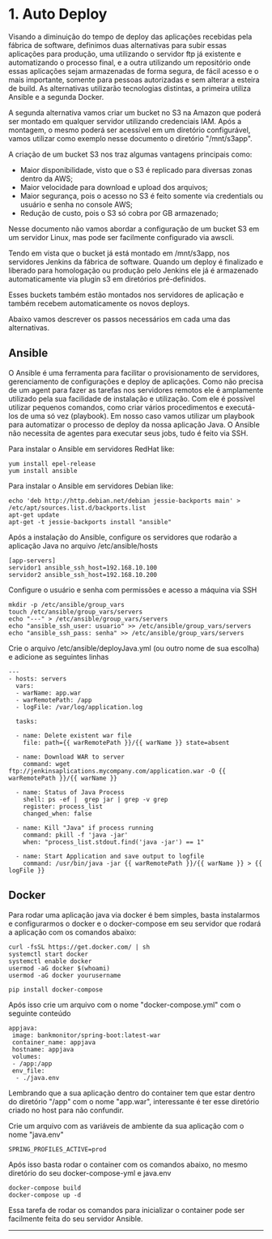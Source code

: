 # 1. Auto Deploy

Visando a diminuição do tempo de deploy das aplicações recebidas pela fábrica de software, definimos duas alternativas para subir essas aplicações para produção, uma utilizando o servidor ftp já existente
e automatizando o processo final, e a outra utilizando um repositório onde essas aplicações sejam armazenadas de forma segura, de fácil acesso e o mais importante, somente para pessoas autorizadas e sem alterar a 
esteira de build. As alternativas utilizarão tecnologias distintas, a primeira utiliza Ansible e a segunda Docker.

A segunda alternativa vamos criar um bucket no S3 na Amazon que poderá ser montado em qualquer servidor utilizando credenciais IAM. Após a montagem, o mesmo poderá ser acessível
em um diretório configurável, vamos utilizar como exemplo nesse documento o diretório "/mnt/s3app".

A criação de um bucket S3 nos traz algumas vantagens principais como:

* Maior disponibilidade, visto que o S3 é replicado para diversas zonas dentro da AWS;
* Maior velocidade para download e upload dos arquivos;
* Maior segurança, pois o acesso no S3 é feito somente via credentials ou usuário e senha no console AWS;
* Redução de custo, pois o S3 só cobra por GB armazenado;

Nesse documento não vamos abordar a configuração de um bucket S3 em um servidor Linux, mas pode ser facilmente configurado via awscli.

Tendo em vista que o bucket já está montado em /mnt/s3app, nos servidores Jenkins da fábrica de software. Quando um deploy é finalizado e liberado para homologação ou produção
pelo Jenkins ele já é armazenado automaticamente via plugin s3 em diretórios pré-definidos.

Esses buckets também estão montados nos servidores de aplicação e também recebem automaticamente os novos deploys.

Abaixo vamos descrever os passos necessários em cada uma das alternativas.


## Ansible

O Ansible é uma ferramenta para facilitar o provisionamento de servidores, gerenciamento de configurações e deploy de aplicações. Como não precisa de um agent para fazer as tarefas nos servidores remotos
ele é amplamente utilizado pela sua facilidade de instalação e utilização. Com ele é possível utilizar pequenos comandos, como criar vários procedimentos e executá-los de uma só vez (playbook). Em nosso caso
vamos utilizar um playbook para automatizar o processo de deploy da nossa aplicação Java. O Ansible não necessita de agentes para executar seus jobs, tudo é feito via SSH.

Para instalar o Ansible em servidores RedHat like:
```
yum install epel-release
yum install ansible
```

Para instalar o Ansible em servidores Debian like:
```
echo 'deb http://http.debian.net/debian jessie-backports main' > /etc/apt/sources.list.d/backports.list
apt-get update
apt-get -t jessie-backports install "ansible"
```

Após a instalação do Ansible, configure os servidores que rodarão a aplicação Java no arquivo /etc/ansible/hosts

```
[app-servers]
servidor1 ansible_ssh_host=192.168.10.100
servidor2 ansible_ssh_host=192.168.10.200
```
Configure o usuário e senha com permissões e acesso a máquina via SSH
```
mkdir -p /etc/ansible/group_vars
touch /etc/ansible/group_vars/servers
echo "---" > /etc/ansible/group_vars/servers
echo "ansible_ssh_user: usuario" >> /etc/ansible/group_vars/servers
echo "ansible_ssh_pass: senha" >> /etc/ansible/group_vars/servers
```
Crie o arquivo /etc/ansible/deployJava.yml (ou outro nome de sua escolha) e adicione as seguintes linhas

```
---
- hosts: servers
  vars:
  - warName: app.war
  - warRemotePath: /app
  - logFile: /var/log/application.log

  tasks:

  - name: Delete existent war file
    file: path={{ warRemotePath }}/{{ warName }} state=absent

  - name: Download WAR to server
    command: wget ftp://jenkinsaplications.mycompany.com/application.war -O {{ warRemotePath }}/{{ warName }}
  
  - name: Status of Java Process
    shell: ps -ef |  grep jar | grep -v grep
    register: process_list
    changed_when: false  

  - name: Kill "Java" if process running
    command: pkill -f 'java -jar'
    when: "process_list.stdout.find('java -jar') == 1"  
  
  - name: Start Application and save output to logfile
    command: /usr/bin/java -jar {{ warRemotePath }}/{{ warName }} > {{ logFile }}
```

## Docker

Para rodar uma aplicação java via docker é bem simples, basta instalarmos e configurarmos o docker e o docker-compose em seu servidor que rodará a aplicação com os comandos abaixo:

```
curl -fsSL https://get.docker.com/ | sh
systemctl start docker
systemctl enable docker
usermod -aG docker $(whoami)
usermod -aG docker yourusername
```

```
pip install docker-compose
```

Após isso crie um arquivo com o nome "docker-compose.yml" com o seguinte conteúdo
```
appjava:
 image: bankmonitor/spring-boot:latest-war
 container_name: appjava
 hostname: appjava
 volumes:
 - /app:/app
 env_file:
  - ./java.env
```

Lembrando que a sua aplicação dentro do container tem que estar dentro do diretório "/app" com o nome "app.war", interessante é ter esse diretório criado no host para não confundir.

Crie um arquivo com as variáveis de ambiente da sua aplicação com o nome "java.env"

```
SPRING_PROFILES_ACTIVE=prod
```

Após isso basta rodar o container com os comandos abaixo, no mesmo diretório do seu docker-compose-yml e java.env

```
docker-compose build
docker-compose up -d
```

Essa tarefa de rodar os comandos para inicializar o container pode ser facilmente feita do seu servidor Ansible.


______________________________________________________________________________________________________________________________________________________________________________________________
